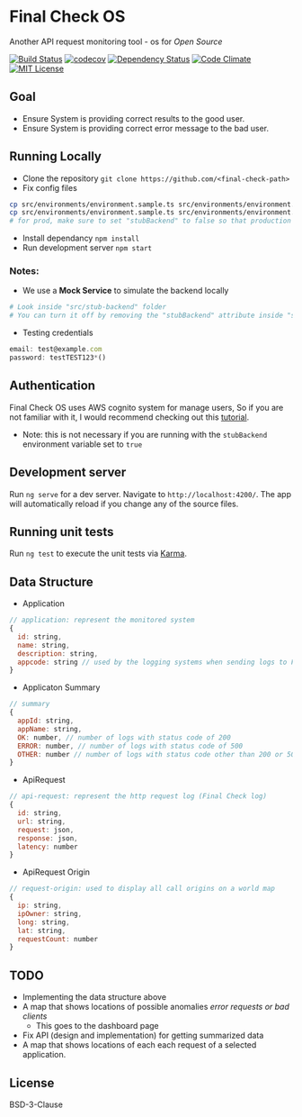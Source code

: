 # Final Check OS
Another API request monitoring tool - os for *Open Source*

[![Build Status][travis-image]][travis-url] [![codecov][codecov-image]][codecov-url] [![Dependency Status][dependency-image]][dependency-url] [![Code Climate][climate-image]][climate-url] [![MIT License][license-image]][license-url]

## Goal
* Ensure System is providing correct results to the good user.
* Ensure System is providing correct error message to the bad user.


## Running Locally

* Clone the repository `git clone https://github.com/<final-check-path>`
* Fix config files
```bash
cp src/environments/environment.sample.ts src/environments/environment.ts
cp src/environments/environment.sample.ts src/environments/environment.prod.ts
# for prod, make sure to set "stubBackend" to false so that production code uses real backend
```
* Install dependancy `npm install`
* Run development server `npm start`

### Notes:
* We use a **Mock Service** to simulate the backend locally
```bash
# Look inside "src/stub-backend" folder
# You can turn it off by removing the "stubBackend" attribute inside "src/environments/environment.ts" file
```
* Testing credentials
```javascript
email: test@example.com
password: testTEST123*()
```

## Authentication
Final Check OS uses AWS cognito system for manage users, So if you are not familiar with it, I would recommend checking out this [tutorial](https://github.com/awslabs/aws-serverless-workshops/tree/master/WebApplication/2_UserManagement).
* Note: this is not necessary if you are running with the `stubBackend` environment variable set to `true`

## Development server

Run `ng serve` for a dev server. Navigate to `http://localhost:4200/`. The app will automatically reload if you change any of the source files.

## Running unit tests

Run `ng test` to execute the unit tests via [Karma](https://karma-runner.github.io).

## Data Structure

* Application
```javascript
// application: represent the monitored system
{
  id: string,
  name: string,
  description: string,
  appcode: string // used by the logging systems when sending logs to Final Check backend
}
```

* Applicaton Summary
```javascript
// summary
{
  appId: string,
  appName: string,
  OK: number, // number of logs with status code of 200
  ERROR: number, // number of logs with status code of 500
  OTHER: number // number of logs with status code other than 200 or 500
}
```

* ApiRequest
```javascript
// api-request: represent the http request log (Final Check log)
{
  id: string,
  url: string,
  request: json,
  response: json,
  latency: number
}
```

* ApiRequest Origin
```javascript
// request-origin: used to display all call origins on a world map
{
  ip: string,
  ipOwner: string,
  long: string,
  lat: string,
  requestCount: number
}
```

## TODO
* Implementing the data structure above
* A map that shows locations of possible anomalies *error requests or bad clients* 
  * This goes to the dashboard page
* Fix API (design and implementation) for getting summarized data
* A map that shows locations of each each request of a selected application.


## License
BSD-3-Clause

[travis-image]: https://travis-ci.org/clearonline-org/final-check-os.svg?branch=master
[travis-url]: https://travis-ci.org/clearonline-org/final-check-os

[codecov-image]: https://codecov.io/gh/clearonline-org/final-check-os/branch/master/graph/badge.svg
[codecov-url]: https://codecov.io/gh/clearonline-org/final-check-os

[dependency-image]: https://gemnasium.com/badges/github.com/clearonline-org/final-check-os.svg?style=flat
[dependency-url]: https://gemnasium.com/github.com/clearonline-org/final-check-os

[climate-image]: https://codeclimate.com/github/clearonline-org/final-check-os/badges/gpa.svg
[climate-url]: https://codeclimate.com/github/clearonline-org/final-check-os

[license-image]: http://img.shields.io/badge/license-BSD-3-Clause-blue.svg?style=flat
[license-url]: LICENSE
